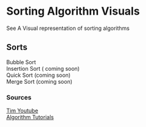 # Sorting Algorithm Visuals

<p> See A Visual representation of sorting algorithms </p>

## Sorts

Bubble Sort <br>
Insertion Sort ( coming soon) <br>
Quick Sort (coming soon) <br>
Merge Sort (coming soon) <br>

### Sources 
[Tim Youtube](https://www.youtube.com/watch?v=twRidO-_vqQ) <br>
[Algorithm Tutorials](https://www.udemy.com/course/data-structures-algorithms-python/)